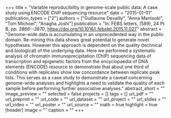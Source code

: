 +++
title = "Variable reproducibility in genome-scale public data: A case study using ENCODE ChIP sequencing resource"
date = "2015-01-01"
publication_types = ["2"]
authors = ["Guillaume Devailly", "Anna Mantsoki", "Tom Michoel", "Anagha Joshi"]
publication = "In: FEBS letters, (589), 24 Pt B, _pp. 3866--3870_, https://doi.org/10.1016/j.febslet.2015.11.027"
abstract = "Genome-wide data is accumulating in an unprecedented way in the public domain. Re-mining this data shows great potential to generate novel hypotheses. However this approach is dependent on the quality (technical and biological) of the underlying data. Here we performed a systematic analysis of chromatin immunoprecipitation (ChIP) sequencing data of transcription and epigenetic factors from the encyclopaedia of DNA elements (ENCODE) resource to demonstrate that about one third of conditions with replicates show low concordance between replicate peak lists. This serves as a case study to demonstrate a caveat concerning genome-wide analyses and highlights a need to validate the quality of each sample before performing further associative analyses."
abstract_short = ""
image_preview = ""
selected = false
projects = []
tags = []
url_pdf = ""
url_preprint = ""
url_code = ""
url_dataset = ""
url_project = ""
url_slides = ""
url_video = ""
url_poster = ""
url_source = ""
math = true
highlight = true
[header]
image = ""
caption = ""
+++
